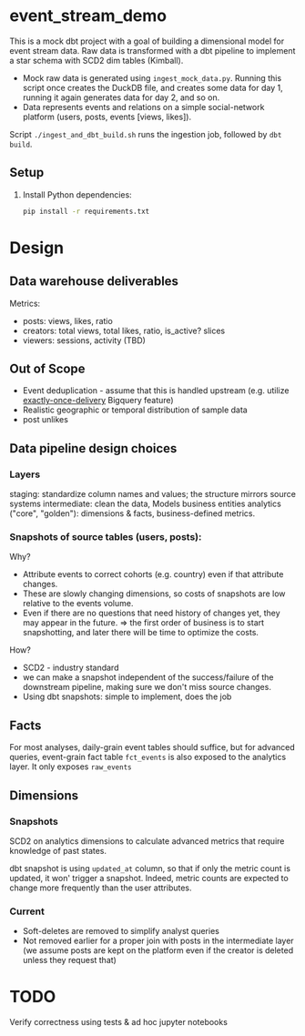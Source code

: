 # event_stream_demo

This is a mock dbt project with a goal of building a dimensional model for event stream data.
Raw data is transformed with a dbt pipeline to implement a star schema with SCD2 dim tables (Kimball).

- Mock raw data is generated using `ingest_mock_data.py`. 
  Running this script once creates the DuckDB file, and creates some data for day 1, 
  running it again generates data for day 2, and so on.
- Data represents events and relations on a simple social-network platform (users, posts, events [views, likes]).


Script `./ingest_and_dbt_build.sh` runs the ingestion job, followed by `dbt build`.

## Setup

1. Install Python dependencies:
   ```bash
   pip install -r requirements.txt
   ```



# Design
## Data warehouse deliverables

Metrics:
- posts: views, likes, ratio
- creators: total views, total likes, ratio, is_active? slices
- viewers: sessions, activity (TBD)

## Out of Scope

- Event deduplication - assume that this is handled upstream
(e.g. utilize [exactly-once-delivery](https://cloud.google.com/pubsub/docs/exactly-once-delivery) Bigquery feature)
- Realistic geographic or temporal distribution of sample data
- post unlikes

## Data pipeline design choices

### Layers

staging: standardize column names and values; the structure mirrors source systems
intermediate: clean the data, Models business entities
analytics ("core", "golden"): dimensions & facts, business-defined metrics.
### Snapshots of source tables (users, posts):

Why?
- Attribute events to correct cohorts (e.g. country) even if that attribute changes.
- These are slowly changing dimensions, so costs of snapshots are low relative to the events volume.
- Even if there are no questions that need history of changes yet, they may appear in the future. 
  => the first order of business is to start snapshotting, and later there will be time to optimize the costs.

How?
- SCD2 - industry standard
- we can make a snapshot independent of the success/failure of the downstream pipeline, making sure we don't miss source changes.
- Using dbt snapshots: simple to implement, does the job


## Facts

For most analyses, daily-grain event tables should suffice, but 
for advanced queries, event-grain fact table `fct_events` is also exposed to the analytics layer.
It only exposes `raw_events` 

## Dimensions 

### Snapshots

SCD2 on analytics dimensions to calculate advanced metrics that require knowledge of past states.

dbt snapshot is using `updated_at` column, so that if only the metric count is updated,
it won' trigger a snapshot.
Indeed, metric counts are expected to change more frequently than the user attributes.


### Current

- Soft-deletes are removed to simplify analyst queries
- Not removed earlier for a proper join with posts in the intermediate layer
  (we assume posts are kept on the platform even if the creator is deleted unless they request that)
 
# TODO

Verify correctness using tests & ad hoc jupyter notebooks
